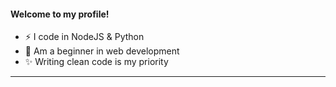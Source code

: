 #### Welcome to my profile!
- ⚡ I code in NodeJS & Python
- 🌱 Am a beginner in web development
- ✨ Writing clean code is my priority

---
